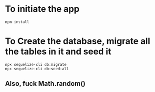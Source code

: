 # To initiate the app
```
npm install
```

# To Create the database, migrate all the tables in it and seed it
```
npx sequelize-cli db:migrate
npx sequelize-cli db:seed:all
```


## Also, fuck Math.random()